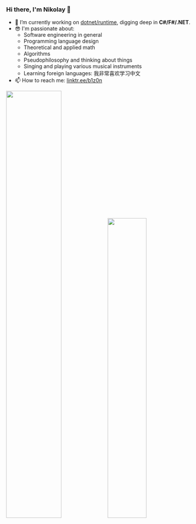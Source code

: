 ### Hi there, I'm Nikolay 👋

- 🔭 I’m currently working on [dotnet/runtime](https://github.com/dotnet/runtime), digging deep in **C#/F#/.NET**.
- 😎 I'm passionate about: 
  - Software engineering in general
  - Programming language design
  - Theoretical and applied math
  - Algorithms
  - Pseudophilosophy and thinking about things
  - Singing and playing various musical instruments
  - Learning foreign languages: 我非常喜欢学习中文
- 📫 How to reach me: [linktr.ee/b1z0n](https://linktr.ee/b1z0n)

<img src="https://github-readme-stats-plum-eta.vercel.app/api?username=B1Z0N&show_icons=true&theme=tokyonight" width="54.4%"><img src="https://github-readme-stats.vercel.app/api/top-langs/?username=B1Z0N&layout=compact&theme=tokyonight" width="45.6%">
